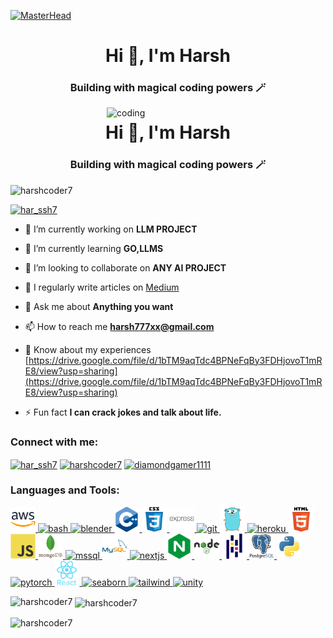 [![MasterHead](https://i.imgur.com/gKShvby.jpeg)](https://rishavchanda.io)
<h1 align="center">Hi 👋, I'm Harsh</h1>
<h3 align="center">Building with magical coding powers 🪄</h3>
<img align="right" alt="coding" width="350"  src="https://i.giphy.com/media/v1.Y2lkPTc5MGI3NjExem40ajF5bmVxcTBqZzl2aTZlaWJ0eXQ3NWc0dDFsNm14bWVvaG80biZlcD12MV9pbnRlcm5hbF9naWZfYnlfaWQmY3Q9Zw/3oriOdiQDLHsNVHBAs/giphy.gif">

<h1 align="center">Hi 👋, I'm Harsh</h1>
<h3 align="center">Building with magical coding powers 🪄</h3>

<p align="left"> <img src="https://komarev.com/ghpvc/?username=harshcoder7&label=Profile%20views&color=0e75b6&style=flat" alt="harshcoder7" /> </p>

<p align="left"> <a href="https://twitter.com/har_ssh7" target="blank"><img src="https://img.shields.io/twitter/follow/har_ssh7?logo=twitter&style=for-the-badge" alt="har_ssh7" /></a> </p>

- 🔭 I’m currently working on **LLM PROJECT**

- 🌱 I’m currently learning **GO,LLMS**

- 👯 I’m looking to collaborate on **ANY AI PROJECT**

- 📝 I regularly write articles on [Medium](Medium)

- 💬 Ask me about **Anything you want**

- 📫 How to reach me **harsh777xx@gmail.com**

- 📄 Know about my experiences [https://drive.google.com/file/d/1bTM9aqTdc4BPNeFqBy3FDHjovoT1mRE8/view?usp=sharing](https://drive.google.com/file/d/1bTM9aqTdc4BPNeFqBy3FDHjovoT1mRE8/view?usp=sharing)

- ⚡ Fun fact **I can crack jokes and talk about life.**

<h3 align="left">Connect with me:</h3>
<p align="left">
<a href="https://twitter.com/har_ssh7" target="blank"><img align="center" src="https://raw.githubusercontent.com/rahuldkjain/github-profile-readme-generator/master/src/images/icons/Social/twitter.svg" alt="har_ssh7" height="30" width="40" /></a>
<a href="https://linkedin.com/in/harshcoder7" target="blank"><img align="center" src="https://raw.githubusercontent.com/rahuldkjain/github-profile-readme-generator/master/src/images/icons/Social/linked-in-alt.svg" alt="harshcoder7" height="30" width="40" /></a>
<a href="https://www.leetcode.com/diamondgamer1111" target="blank"><img align="center" src="https://raw.githubusercontent.com/rahuldkjain/github-profile-readme-generator/master/src/images/icons/Social/leet-code.svg" alt="diamondgamer1111" height="30" width="40" /></a>
</p>

<h3 align="left">Languages and Tools:</h3>
<p align="left"> <a href="https://aws.amazon.com" target="_blank" rel="noreferrer"> <img src="https://raw.githubusercontent.com/devicons/devicon/master/icons/amazonwebservices/amazonwebservices-original-wordmark.svg" alt="aws" width="40" height="40"/> </a> <a href="https://www.gnu.org/software/bash/" target="_blank" rel="noreferrer"> <img src="https://www.vectorlogo.zone/logos/gnu_bash/gnu_bash-icon.svg" alt="bash" width="40" height="40"/> </a> <a href="https://www.blender.org/" target="_blank" rel="noreferrer"> <img src="https://download.blender.org/branding/community/blender_community_badge_white.svg" alt="blender" width="40" height="40"/> </a> <a href="https://www.w3schools.com/cpp/" target="_blank" rel="noreferrer"> <img src="https://raw.githubusercontent.com/devicons/devicon/master/icons/cplusplus/cplusplus-original.svg" alt="cplusplus" width="40" height="40"/> </a> <a href="https://www.w3schools.com/css/" target="_blank" rel="noreferrer"> <img src="https://raw.githubusercontent.com/devicons/devicon/master/icons/css3/css3-original-wordmark.svg" alt="css3" width="40" height="40"/> </a> <a href="https://expressjs.com" target="_blank" rel="noreferrer"> <img src="https://raw.githubusercontent.com/devicons/devicon/master/icons/express/express-original-wordmark.svg" alt="express" width="40" height="40"/> </a> <a href="https://git-scm.com/" target="_blank" rel="noreferrer"> <img src="https://www.vectorlogo.zone/logos/git-scm/git-scm-icon.svg" alt="git" width="40" height="40"/> </a> <a href="https://golang.org" target="_blank" rel="noreferrer"> <img src="https://raw.githubusercontent.com/devicons/devicon/master/icons/go/go-original.svg" alt="go" width="40" height="40"/> </a> <a href="https://heroku.com" target="_blank" rel="noreferrer"> <img src="https://www.vectorlogo.zone/logos/heroku/heroku-icon.svg" alt="heroku" width="40" height="40"/> </a> <a href="https://www.w3.org/html/" target="_blank" rel="noreferrer"> <img src="https://raw.githubusercontent.com/devicons/devicon/master/icons/html5/html5-original-wordmark.svg" alt="html5" width="40" height="40"/> </a> <a href="https://developer.mozilla.org/en-US/docs/Web/JavaScript" target="_blank" rel="noreferrer"> <img src="https://raw.githubusercontent.com/devicons/devicon/master/icons/javascript/javascript-original.svg" alt="javascript" width="40" height="40"/> </a> <a href="https://www.mongodb.com/" target="_blank" rel="noreferrer"> <img src="https://raw.githubusercontent.com/devicons/devicon/master/icons/mongodb/mongodb-original-wordmark.svg" alt="mongodb" width="40" height="40"/> </a> <a href="https://www.microsoft.com/en-us/sql-server" target="_blank" rel="noreferrer"> <img src="https://www.svgrepo.com/show/303229/microsoft-sql-server-logo.svg" alt="mssql" width="40" height="40"/> </a> <a href="https://www.mysql.com/" target="_blank" rel="noreferrer"> <img src="https://raw.githubusercontent.com/devicons/devicon/master/icons/mysql/mysql-original-wordmark.svg" alt="mysql" width="40" height="40"/> </a> <a href="https://nextjs.org/" target="_blank" rel="noreferrer"> <img src="https://cdn.worldvectorlogo.com/logos/nextjs-2.svg" alt="nextjs" width="40" height="40"/> </a> <a href="https://www.nginx.com" target="_blank" rel="noreferrer"> <img src="https://raw.githubusercontent.com/devicons/devicon/master/icons/nginx/nginx-original.svg" alt="nginx" width="40" height="40"/> </a> <a href="https://nodejs.org" target="_blank" rel="noreferrer"> <img src="https://raw.githubusercontent.com/devicons/devicon/master/icons/nodejs/nodejs-original-wordmark.svg" alt="nodejs" width="40" height="40"/> </a> <a href="https://pandas.pydata.org/" target="_blank" rel="noreferrer"> <img src="https://raw.githubusercontent.com/devicons/devicon/2ae2a900d2f041da66e950e4d48052658d850630/icons/pandas/pandas-original.svg" alt="pandas" width="40" height="40"/> </a> <a href="https://www.postgresql.org" target="_blank" rel="noreferrer"> <img src="https://raw.githubusercontent.com/devicons/devicon/master/icons/postgresql/postgresql-original-wordmark.svg" alt="postgresql" width="40" height="40"/> </a> <a href="https://www.python.org" target="_blank" rel="noreferrer"> <img src="https://raw.githubusercontent.com/devicons/devicon/master/icons/python/python-original.svg" alt="python" width="40" height="40"/> </a> <a href="https://pytorch.org/" target="_blank" rel="noreferrer"> <img src="https://www.vectorlogo.zone/logos/pytorch/pytorch-icon.svg" alt="pytorch" width="40" height="40"/> </a> <a href="https://reactjs.org/" target="_blank" rel="noreferrer"> <img src="https://raw.githubusercontent.com/devicons/devicon/master/icons/react/react-original-wordmark.svg" alt="react" width="40" height="40"/> </a> <a href="https://seaborn.pydata.org/" target="_blank" rel="noreferrer"> <img src="https://seaborn.pydata.org/_images/logo-mark-lightbg.svg" alt="seaborn" width="40" height="40"/> </a> <a href="https://tailwindcss.com/" target="_blank" rel="noreferrer"> <img src="https://www.vectorlogo.zone/logos/tailwindcss/tailwindcss-icon.svg" alt="tailwind" width="40" height="40"/> </a> <a href="https://unity.com/" target="_blank" rel="noreferrer"> <img src="https://www.vectorlogo.zone/logos/unity3d/unity3d-icon.svg" alt="unity" width="40" height="40"/> </a> </p>

<p><img align="left" src="https://github-readme-stats.vercel.app/api/top-langs?username=harshcoder7&show_icons=true&locale=en&layout=compact" alt="harshcoder7" /></p>

<p>&nbsp;<img align="center" src="https://github-readme-stats.vercel.app/api?username=harshcoder7&show_icons=true&locale=en" alt="harshcoder7" /></p>

<p><img align="center" src="https://github-readme-streak-stats.herokuapp.com/?user=harshcoder7&" alt="harshcoder7" /></p>
